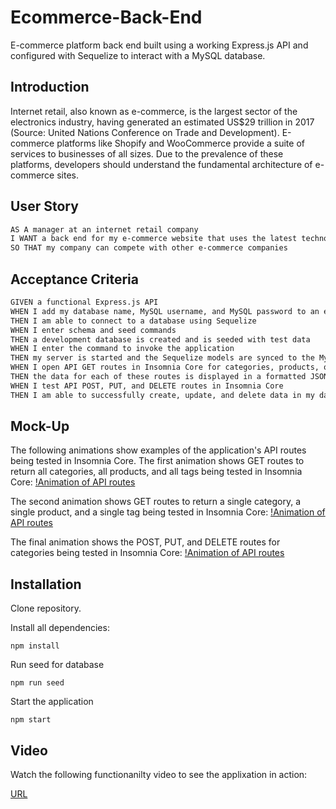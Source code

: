 # Ecommerce-Back-End
E-commerce platform back end built using a working Express.js API and configured with Sequelize to interact with a MySQL database.

## Introduction
Internet retail, also known as e-commerce, is the largest sector of the electronics industry, having generated an estimated US$29 trillion in 2017 (Source: United Nations Conference on Trade and Development). E-commerce platforms like Shopify and WooCommerce provide a suite of services to businesses of all sizes. Due to the prevalence of these platforms, developers should understand the fundamental architecture of e-commerce sites.

## User Story
```md
AS A manager at an internet retail company
I WANT a back end for my e-commerce website that uses the latest technologies
SO THAT my company can compete with other e-commerce companies
```

## Acceptance Criteria
```md
GIVEN a functional Express.js API
WHEN I add my database name, MySQL username, and MySQL password to an environment variable file
THEN I am able to connect to a database using Sequelize
WHEN I enter schema and seed commands
THEN a development database is created and is seeded with test data
WHEN I enter the command to invoke the application
THEN my server is started and the Sequelize models are synced to the MySQL database
WHEN I open API GET routes in Insomnia Core for categories, products, or tags
THEN the data for each of these routes is displayed in a formatted JSON
WHEN I test API POST, PUT, and DELETE routes in Insomnia Core
THEN I am able to successfully create, update, and delete data in my database
```
## Mock-Up

The following animations show examples of the application's API routes being tested in Insomnia Core.
The first animation shows GET routes to return all categories, all products, and all tags being tested in Insomnia Core:
[!Animation of API routes](./src/img/screen1.gif)

The second animation shows GET routes to return a single category, a single product, and a single tag being tested in Insomnia Core:
[!Animation of API routes](./src/img/screen2.gif)

The final animation shows the POST, PUT, and DELETE routes for categories being tested in Insomnia Core:
[!Animation of API routes](./src/img/screen3.gif)

## Installation

Clone repository.

Install all dependencies:
```
npm install
```
Run seed for database
```
npm run seed
```
Start the application
```
npm start
```

## Video

Watch the following functionanilty video to see the applixation in action:

[URL](https://drive.google.com/file/d/1H1J4GVlNOdIuQLoxFbqOm7LvpcLhE8mA/view)